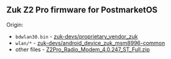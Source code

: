 ## Zuk Z2 Pro firmware for PostmarketOS

Origin:
- `bdwlan30.bin` - [zuk-devs/proprietary_vendor_zuk](https://github.com/zuk-devs/proprietary_vendor_zuk)
- `wlan/*` - [zuk-devs/android_device_zuk_msm8996-common](https://github.com/zuk-devs/android_device_zuk_msm8996-common)
- other files - [Z2Pro_Radio_Modem_4.0.247_ST_Full.zip](https://forum.xda-developers.com/zuk-z2-pro/development/radio-modem-basebands-zuk-z2-pro-t3715835)
